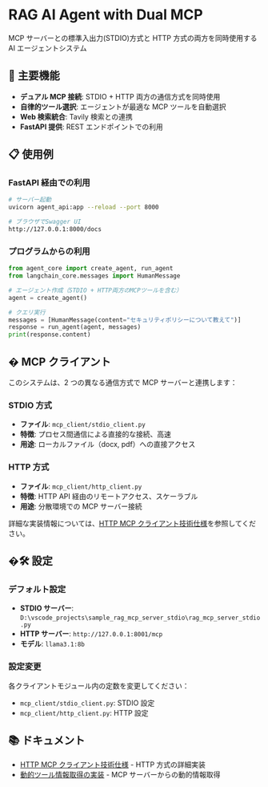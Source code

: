 # RAG AI Agent with Dual MCP

MCP サーバーとの標準入出力(STDIO)方式と HTTP 方式の両方を同時使用する AI エージェントシステム

## 🚀 主要機能

- **デュアル MCP 接続**: STDIO + HTTP 両方の通信方式を同時使用
- **自律的ツール選択**: エージェントが最適な MCP ツールを自動選択
- **Web 検索統合**: Tavily 検索との連携
- **FastAPI 提供**: REST エンドポイントでの利用

## 📋 使用例

### FastAPI 経由での利用

```bash
# サーバー起動
uvicorn agent_api:app --reload --port 8000

# ブラウザでSwagger UI
http://127.0.0.1:8000/docs
```

### プログラムからの利用

```python
from agent_core import create_agent, run_agent
from langchain_core.messages import HumanMessage

# エージェント作成（STDIO + HTTP両方のMCPツールを含む）
agent = create_agent()

# クエリ実行
messages = [HumanMessage(content="セキュリティポリシーについて教えて")]
response = run_agent(agent, messages)
print(response.content)
```

## � MCP クライアント

このシステムは、2 つの異なる通信方式で MCP サーバーと連携します：

### STDIO 方式

- **ファイル**: `mcp_client/stdio_client.py`
- **特徴**: プロセス間通信による直接的な接続、高速
- **用途**: ローカルファイル（docx, pdf）への直接アクセス

### HTTP 方式

- **ファイル**: `mcp_client/http_client.py`
- **特徴**: HTTP API 経由のリモートアクセス、スケーラブル
- **用途**: 分散環境での MCP サーバー接続

詳細な実装情報については、[HTTP MCP クライアント技術仕様](docs/HTTP_MCP_CLIENT_README.md)を参照してください。

## �🛠️ 設定

### デフォルト設定

- **STDIO サーバー**: `D:\vscode_projects\sample_rag_mcp_server_stdio\rag_mcp_server_stdio.py`
- **HTTP サーバー**: `http://127.0.0.1:8001/mcp`
- **モデル**: `llama3.1:8b`

### 設定変更

各クライアントモジュール内の定数を変更してください：

- `mcp_client/stdio_client.py`: STDIO 設定
- `mcp_client/http_client.py`: HTTP 設定

## 📚 ドキュメント

- [HTTP MCP クライアント技術仕様](docs/HTTP_MCP_CLIENT_README.md) - HTTP 方式の詳細実装
- [動的ツール情報取得の実装](docs/DYNAMIC_TOOL_INFO_COMPLETE.md) - MCP サーバーからの動的情報取得
